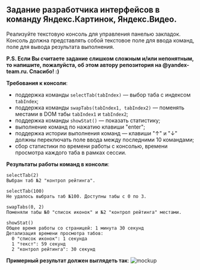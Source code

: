 ## Задание разработчика интерфейсов в команду Яндекс.Картинок, Яндекс.Видео.

Реализуйте текстовую консоль для управления панелью закладок. Консоль должна представлять собой текстовое поле для ввода команд, поле для вывода результата выполнения.

**P.S. Если Вы считаете задание слишком сложным и/или непонятным, то напишите, пожалуйста, об этом автору репозитория на @yandex-team.ru. Спасибо! :)**

**Требования к консоли**:
  * поддержка команды `selectTab(tabIndex)` — выбор таба с индексом `tabIndex`;
  * поддержка команды `swapTabs(tabIndex1, tabIndex2)` — поменять местами в DOM табы `tabIndex1` и `tabIndex2`;
  * поддержка команды `showStat()` — показать статистику;
  * выполнение команд по нажатию клавиши "enter";
  * поддержка истории выполнения команд — клавиши "↑" и "↓"  должны переключать поле ввода между последними 10 командами;
  * сбор статистики по времени работы с консолью, времени просмотра каждого таба в рамках сессии.

**Результаты работы команд в консоли**:

    selectTab(2)
    Выбран таб №2 "контрол рейтинга".

    selectTab(100)
    Не удалось выбрать таб №100. Доступны табы с 0 по 3.

    swapTabs(0, 2)
    Поменяли табы №0 "список иконок" и №2 "контрол рейтинга" местами.

    showStat()
    Общее время работы со страницей: 1 минута 30 секунд
    Детализация времени просмотра табов:
      0 "список иконок": 1 секунда
      1 "текст": 59 секунд
      2 "контрол рейтинга": 30 секунд

**Примерный результат должен выглядеть так**:
![mockup](mockup.png)
